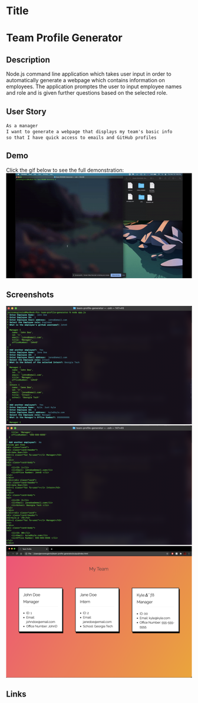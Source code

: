 # Title
<h1> Team Profile Generator </h1>

## Description
Node.js command line application which takes user input in order to automatically generate a webpage which contains information on employees. The application promptes the user to input employee names and role and is given further questions based on the selected role. 

## User Story
```
As a manager
I want to generate a webpage that displays my team's basic info
so that I have quick access to emails and GitHub profiles
```


## Demo
Click the gif below to see the full demonstration:
<a href="https://drive.google.com/file/d/17kpH4vp5N9qlik2Gl7qD3AXkZgDkqvSe/view"><img src="https://github.com/JerronM/Good-README-Generator/blob/main/misc/demo.gif?raw=true"><a>



## Screenshots
<img src="https://github.com/JerronM/team-profile-generator/blob/main/misc/screencap1.png">
<img src="https://github.com/JerronM/team-profile-generator/blob/main/misc/screencap2.png">
<img src="https://github.com/JerronM/team-profile-generator/blob/main/misc/screencap3.png">


## Links
